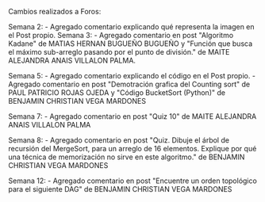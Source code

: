 Cambios realizados a Foros:

Semana 2:
	- Agregado comentario explicando qué representa la imagen en el Post propio.
Semana 3:
	- Agregado comentario en post "Algoritmo Kadane" de MATIAS HERNAN BUGUEÑO BUGUEÑO y "Función que busca el máximo sub-arreglo pasando por el punto de división." de MAITE ALEJANDRA ANAIS VILLALON PALMA.

Semana 5:
	- Agregado comentario explicando el código en el Post propio.
	- Agregado comentario en post "Demotración grafica del Counting sort" de PAUL PATRICIO ROJAS OJEDA y "Código BucketSort (Python)" de BENJAMIN CHRISTIAN VEGA MARDONES

Semana 7:
	- Agregado comentario en post "Quiz 10" de MAITE ALEJANDRA ANAIS VILLALON PALMA

Semana 8:
	- Agregado comentario en post "Quiz. Dibuje el árbol de recursión del MergeSort, para un arreglo de 16 elementos. Explique por qué una técnica de memorización no sirve en este algoritmo." de BENJAMIN CHRISTIAN VEGA MARDONES

Semana 12:
	- Agregado comentario en post "Encuentre un orden topológico para el siguiente DAG" de BENJAMIN CHRISTIAN VEGA MARDONES